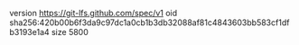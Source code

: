 version https://git-lfs.github.com/spec/v1
oid sha256:420b00b6f3da9c97dc1a0cb1b3db32088af81c4843603bb583cf1dfb3193e1a4
size 5800
